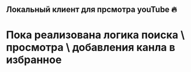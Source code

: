 ## Локальный клиент для прсмотра youTube 🔥
# Пока реализована логика поиска \ просмотра \ добавления канла в избранное
